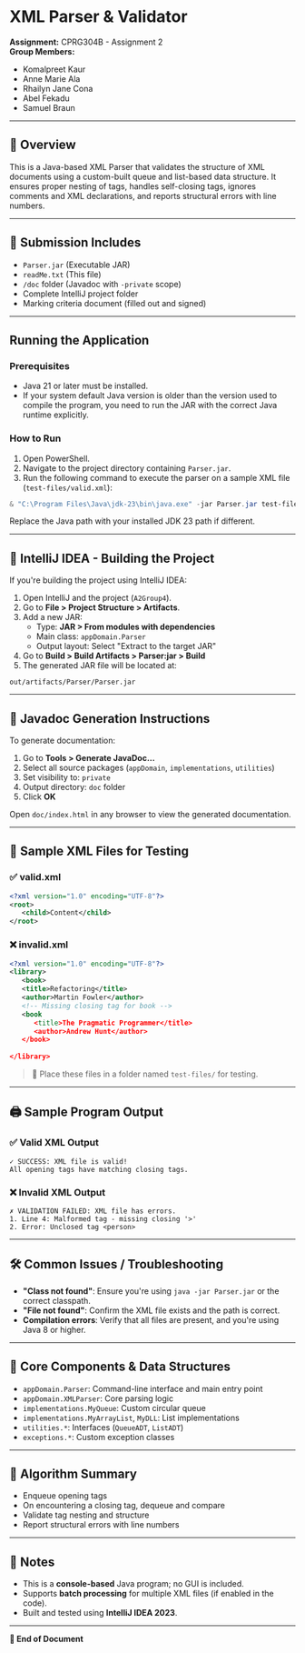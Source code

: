 
# XML Parser & Validator

**Assignment:** CPRG304B - Assignment 2  
**Group Members:**
- Komalpreet Kaur
- Anne Marie Ala
- Rhailyn Jane Cona
- Abel Fekadu
- Samuel Braun

---

## 📘 Overview

This is a Java-based XML Parser that validates the structure of XML documents using a custom-built queue and list-based data structure. It ensures proper nesting of tags, handles self-closing tags, ignores comments and XML declarations, and reports structural errors with line numbers.

---

## 📁 Submission Includes

- `Parser.jar` (Executable JAR)
- `readMe.txt` (This file)
- `/doc` folder (Javadoc with `-private` scope)
- Complete IntelliJ project folder
- Marking criteria document (filled out and signed)

---

## Running the Application

### Prerequisites

- Java 21 or later must be installed.
- If your system default Java version is older than the version used to compile the program, you need to run the JAR with the correct Java runtime explicitly.

### How to Run

1. Open PowerShell.
2. Navigate to the project directory containing `Parser.jar`.
3. Run the following command to execute the parser on a sample XML file (`test-files/valid.xml`):

```powershell
& "C:\Program Files\Java\jdk-23\bin\java.exe" -jar Parser.jar test-files/valid.xml
```

Replace the Java path with your installed JDK 23 path if different.

---

## 🧰 IntelliJ IDEA - Building the Project

If you're building the project using IntelliJ IDEA:

1. Open IntelliJ and the project (`A2Group4`).
2. Go to **File > Project Structure > Artifacts**.
3. Add a new JAR:
   - Type: **JAR > From modules with dependencies**
   - Main class: `appDomain.Parser`
   - Output layout: Select "Extract to the target JAR"
4. Go to **Build > Build Artifacts > Parser:jar > Build**
5. The generated JAR file will be located at:

```
out/artifacts/Parser/Parser.jar
```

---

## 📄 Javadoc Generation Instructions

To generate documentation:

1. Go to **Tools > Generate JavaDoc...**
2. Select all source packages (`appDomain`, `implementations`, `utilities`)
3. Set visibility to: `private`
4. Output directory: `doc` folder
5. Click **OK**

Open `doc/index.html` in any browser to view the generated documentation.

---

## 📂 Sample XML Files for Testing

### ✅ valid.xml

```xml
<?xml version="1.0" encoding="UTF-8"?>
<root>
   <child>Content</child>
</root>
```

### ❌ invalid.xml

```xml
<?xml version="1.0" encoding="UTF-8"?>
<library>
   <book>
   <title>Refactoring</title>
   <author>Martin Fowler</author>
   <!-- Missing closing tag for book -->
   <book
      <title>The Pragmatic Programmer</title>
      <author>Andrew Hunt</author>
   </book>
   
</library>
```

> 📌 Place these files in a folder named `test-files/` for testing.

---

## 🖨️ Sample Program Output

### ✅ Valid XML Output

```
✓ SUCCESS: XML file is valid!
All opening tags have matching closing tags.
```

### ❌ Invalid XML Output

```
✗ VALIDATION FAILED: XML file has errors.
1. Line 4: Malformed tag - missing closing '>'
2. Error: Unclosed tag <person>
```

---

## 🛠️ Common Issues / Troubleshooting

- **"Class not found"**: Ensure you're using `java -jar Parser.jar` or the correct classpath.
- **"File not found"**: Confirm the XML file exists and the path is correct.
- **Compilation errors**: Verify that all files are present, and you're using Java 8 or higher.

---

## 🧩 Core Components & Data Structures

- `appDomain.Parser`: Command-line interface and main entry point
- `appDomain.XMLParser`: Core parsing logic
- `implementations.MyQueue`: Custom circular queue
- `implementations.MyArrayList`, `MyDLL`: List implementations
- `utilities.*`: Interfaces (`QueueADT`, `ListADT`)
- `exceptions.*`: Custom exception classes

---

## 🧠 Algorithm Summary

- Enqueue opening tags
- On encountering a closing tag, dequeue and compare
- Validate tag nesting and structure
- Report structural errors with line numbers

---

## 🔎 Notes

- This is a **console-based** Java program; no GUI is included.
- Supports **batch processing** for multiple XML files (if enabled in the code).
- Built and tested using **IntelliJ IDEA 2023**.

---

**📌 End of Document**
